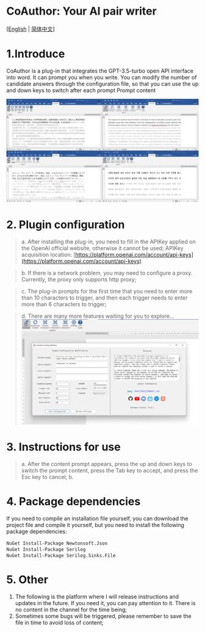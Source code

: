 # CoAuthor: Your AI pair writer

[[English](../english/readme.md) | [简体中文](../chinese/README.md)]

# 1.Introduce
CoAuthor is a plug-in that integrates the GPT-3.5-turbo open API interface into word. It can prompt you when you write. You can modify the number of candidate answers through the configuration file, so that you can use the up and down keys to switch after each prompt Prompt content

![Multi-language support](../img/multi-language-support.jpeg)

# 2. Plugin configuration

> a. After installing the plug-in, you need to fill in the APIKey applied on the OpenAI official website, otherwise it cannot be used;
> APIKey acquisition location: [https://platform.openai.com/account/api-keys](https://platform.openai.com/account/api-keys)
 

> b. If there is a network problem, you may need to configure a proxy. Currently, the proxy only supports http proxy;
 
> c. The plug-in prompts for the first time that you need to enter more than 10 characters to trigger, and then each trigger needs to enter more than 6 characters to trigger;

> d. There are many more features waiting for you to explore...
![config CoAuthor](../img/pluging-config-en.jpeg)


# 3. Instructions for use
> a. After the content prompt appears, press the up and down keys to switch the prompt content, press the Tab key to accept, and press the Esc key to cancel;
> b.


# 4. Package dependencies

If you need to compile an installation file yourself, you can download the project file and compile it yourself, but you need to install the following package dependencies:

```
NuGet Install-Package Newtonsoft.Json
NuGet Install-Package Serilog
NuGet Install-Package Serilog.Sinks.File
```

# 5. Other

1. The following is the platform where I will release instructions and updates in the future. If you need it, you can pay attention to it. There is no content in the channel for the time being;
2. Sometimes some bugs will be triggered, please remember to save the file in time to avoid loss of content;